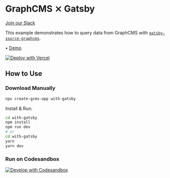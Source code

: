 # GraphCMS ⨯ Gatsby

[Join our Slack](https://slack.graphcms.com)

This example demonstrates how to query data from GraphCMS with [`gatsby-source-graphcms`](https://github.com/GraphCMS/gatsby-source-graphcms).

• [Demo](https://graphcms-with-gatsby.vercel.app)

[![Deploy with Vercel](https://vercel.com/button)](https://vercel.com/import/project?template=https://github.com/GraphCMS/graphcms-examples/tree/master/with-gatsby)

## How to Use

### Download Manually

```bash
npx create-gcms-app with-gatsby
```

Install & Run:

```bash
cd with-gatsby
npm install
npm run dev
# or
cd with-gatsby
yarn
yarn dev
```

### Run on Codesandbox

[![Develop with Codesandbox](https://codesandbox.io/static/img/play-codesandbox.svg)](https://codesandbox.io/s/github/GraphCMS/graphcms-examples/tree/master/with-gatsby)
